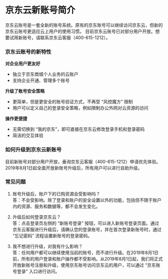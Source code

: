 # 京东云新账号简介

京东云账号是一套全新的账号系统。原有的京东账号可以继续访问京东云，但新的京东云账号更适应云上用户的使用习惯。
目前京东云账号已对部分用户开放。想要试用新账号，请联系京东云客服（400-615-1212）。

### 京东云账号的新特性

**对企业用户更友好**

* 独立于京东商城个人业务的云账户
* 支持企业开通、管理多个账号

**升级了账号安全策略**

* 更简单，但是更安全的账号验证方式，不再受 “风控魔方” 限制
* 用户可以定义自己的登录安全策略，例如限制办公外网对云资源的访问

**操作更便捷**

* 无需切换到 “我的京东”，即可直接在京东云修改登录手机和登录密码
* 简洁的交互体验

### 如何升级到京东云新账号

目前新账号对部分用户开放，垂询京东云客服（400-615-1212）申请优先体验。</br>
2019年8月1日起全面开放新账号升级后，所有用户可以进行自助升级。


### 常见问题

1. 账号升级后，账户下的已购资源会受影响吗？</br>
答：不会受影响。除了登录和账户的安全设置以外的功能，包括但不限于账户内的资源、服务和数据等，都不会发生变化。

2. 升级后如何登录京东云？</br>
答：点击登录页左侧的 “新账号登录” 按钮，可以进入新账号登录页面。通过京东云客服进行升级后，请确认您的登录账号，并在首次登录新账号时，通过 “忘记密码” 流程设置新账号的登录密码。

3. 我不想进行升级，对我有什么影响？</br>
答：任何用户都可以继续使用当前的账号，而不进行升级。在2019年8月1日前，所有的用户登录和账户操作都不受影响。从2019年8月1日起，我们将正式开放新账号注册和升级，使用京东账号访问京东云的用户，可以通过 “京东账号登录” 入口进行访问。
